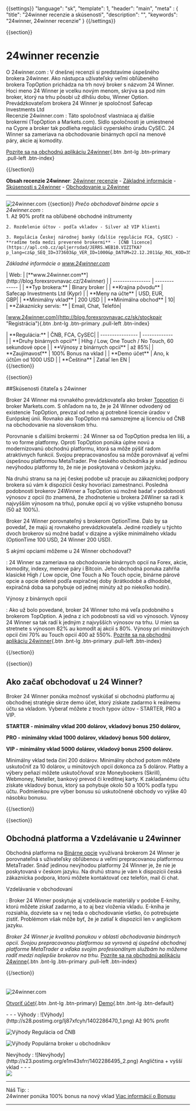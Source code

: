 ﻿{{settings}}
  "language": "sk",
  "template": 1,
  "header": "main",
  "meta" : {
    "title": "24winner recenzie a skúsenosti",
    "description": "",
    "keywords": "24winner, 24winner recenzie"
  }
{{/settings}}
<span itemprop="reviewRating" itemscope itemtype="http://schema.org/Rating">
  <meta itemprop="worstRating" content="1"/>
  <meta itemprop="ratingValue" content="87"/>
  <meta itemprop="bestRating" content="100"/>
</span>
<meta itemprop="itemreviewed" content="Stockpair">
<meta itemprop="author" content="ForexSrovnávač.cz">

<div class="row">
<div class="col-md-9" role="main" markdown="1">

{{section}}

# 24winner recenzie
<div class="row" style="width:92%">
  <div class="col-md-6" markdown="1">
O 24winner.com
:    
V dnešnej recenzii si predstavíme úspešného brokera 24winner. Ako nástupca užívateľsky veľmi obľúbeného brokera TopOption prichádza na trh nový broker s názvom 24 Winner. Hoci meno 24 Winner je vcelku novým menom, skrýva sa pod ním broker, ktorý na trhu pôsobí už dlhšiu dobu, Winner Option. Prevádzkovateľom brokera 24 Winner je spoločnosť Safecap Investments Ltd


</div>
  <div class="col-md-6" markdown="1">
Recenzie 24winner.com
:    
Táto spoločnosť vlastniaca aj ďalšie brokermi (TopOption a Markets.com). Sídlo spoločnosti je umiestnené na Cypre a broker tak podlieha regulácii cyperského úradu CySEC. 24 Winner sa zameriava na obchodovanie binárnych opcií na menové páry, akcie aj komodity.

[Pozrite sa na obchodnú aplikáciu 24winner](http://blog.forexsrovnavac.cz/sk/24winner "Registrácia"){.btn .bnt-lg .btn-primary .pull-left .btn-index}

</div>
</div>
{{/section}}

**Obsah recenzie 24winner**: [24winner recenzie](http://forexsrovnavac.cz/sk/24winner#section-1) - [Základné informácie](http://forexsrovnavac.cz/sk/24winner#section-2) - [Skúsenosti s 24winner](http://forexsrovnavac.cz/sk/24winner#section-3) - [Obchodovanie u 24winner](http://forexsrovnavac.cz/sk/24winner#section-4)
- - -
![24winner.com](http://blog.forexsrovnavac.cz/sk/wp-content/uploads/2015/04/2015-04-30-16_00_25-24Winner-%E2%80%93-Option-%E2%80%93-Your-Winning-Option-for-Trading-Binary-Options.png) 
{{section}}
*Prečo obchodovať binárne opcie s 24winner.com*
:    
     1. Až 90% profit na obľúbené obchodné inštrumenty
    
    2. Rozdelenie účtov - podľa vkladov - Silver až VIP klienti

    3. Regulácia Českej národnej banky (ďalšie regulácie FCA, CySEC) - **radíme teda medzi preverené brokermi** - [ČNB licence](https://apl.cnb.cz/apljerrsdad/JERRS.WEB10.VIZITKA?p_lang=cz&p_SEQ_ID=373603&p_VER_ID=1000&p_DATUM=22.12.2011&p_ROL_KOD=35)


*Základné informácie o www.24winner.com*
<div class="row" style="width:92%">
  <div class="col-md-6" markdown="1">
| Web:     |   [**www.24winner.com**](http://blog.forexsrovnavac.cz/24winner) |
| ---------------- | ------------- |
| **Typ brokera:**   | Binary broker  |
| **Krajina pôvodu**   | Safecap Investments Ltd (Kypr)  |
| **Meny na účte** | USD, EUR, GBP|
| **Minimálny vklad** | 200 USD |
| **Minimálna obchod**  | 10|
| **Zákaznícky servis: **  | Email, Chat, Telefón|

[www.24winner.com](http://blog.forexsrovnavac.cz/sk/stockpair "Registrácia"){.btn .bnt-lg .btn-primary .pull-left .btn-index}

  </div>
  <div class="col-md-6" markdown="1">
| **Regulácia:**  | ČNB, FCA, CySEC|
| ---------------- | ------------- |
| **Druhy binárnych opcií**  | Hihg / Low, One Touch / No Touch, 60 sekundové opce |
| **Výnosy z binárnych opcií**  | až 85%|
| **Zaujímavosť**  | 100% Bonus na vklad |
| **Demo účet**  | Ano, k účtům od 1000 USD |
| **Čeština**  | Zatiaľ len EN |

</div>
</div>
{{/section}}

{{section}}

##Skúsenosti čitateľa s 24winner

Broker 24 Winner má rovnakého prevádzkovateľa ako broker [Topoption](http://blog.forexsrovnavac.cz/sk/24winner "Topoption recenzie") či broker Markets.com. S ohľadom na to, že je 24 Winner odvodený od existencie TopOption, prevzal od neho aj potrebné licencie úradov v Európskej únii. Rovnako ako TopOption má samozrejme aj licenciu od ČNB na obchodovanie na slovenskom trhu.

Porovnanie s ďalšími brokermi
:    24 Winner sa od TopOption predsa len líši, a to vo forme platformy. Oproti TopOption ponúka úplne novú a modernizovanú obchodnú platformu, ktorá sa môže pýšiť radom atraktívnych funkcií. Svojou prepracovanosťou sa môže porovnávať aj veľmi úspešnou platformou MetaTrader. Pre českého obchodníka je snáď jedinou nevýhodou platformy to, že nie je poskytovaná v českom jazyku.

Na druhú stranu sa na jej českej podobe už pracuje au zákazníckej podpory brokera sú vám k dispozícii česky hovoriaci zamestnanci. Posledná podobnosti brokerov 24Winner a TopOption sú možné badať v podobnosti výnosov z opcií (to znamená, že zhodnotenie u brokera 24Winer sa radí k najvyšším výnosom na trhu), ponuke opcií aj vo výške vstupného bonusu (50 až 100%).

Broker 24 Winner porovnateľný s brokerom OptionTime. Dalo by sa povedať, že majú aj rovnakého prevádzkovateľa. Jediné rozdiely u týchto dvoch brokerov sú možné badať v dizajne a výške minimálneho vkladu (OptionTime 100 USD, 24 Winner 200 USD).

S akými opciami môžeme u 24 Winner obchodovať?

:    24 Winner sa zameriava na obchodovanie binárnych opcií na Forex, akcie, komodity, indexy, menové páry i Bitcoin. Jeho obchodná ponuka zahŕňa klasické High / Low opcie, One Touch a No Touch opcie, binárne párové opcie a opcie delené podľa expiračnej doby (krátkodobé a dlhodobé, expiračná doba sa pohybuje od jednej minúty až po niekoľko hodín).

Výnosy z binárnych opcií

:    Ako už bolo povedané, broker 24 Winner toho má veľa podobného s brokerom TopOption. A jedna z ich podobností sa vidí vo výnosoch. Výnosy 24 Winner sa tak radí k jedným z najvyšších výnosov na trhu. U mien sa stretnete s výnosom 82% au komodít aj akcií s 80%. Výnosy pri minútových opcií činí 70% au Touch opcií 400 až 550%.
[Pozrite sa na obchodnú aplikáciu 24winner](http://blog.forexsrovnavac.cz/sk/24winner "Registrácia"){.btn .bnt-lg .btn-primary .pull-left .btn-index}


{{/section}}

{{section}}
## Ako začať obchodovať u 24 Winner?

Broker 24 Winner ponúka možnosť vyskúšať si obchodnú platformu aj obchodnej stratégie skrze demo účet, ktorý získate zadarmo k reálnemu účtu sa vkladom. Vyberať môžete z troch typov účtov - STARTER, PRO a VIP.

**STARTER - minimálny vklad 200 dolárov, vkladový bonus 250 dolárov,**
 
**PRO - minimálny vklad 1000 dolárov, vkladový bonus 500 dolárov,**

**VIP - minimálny vklad 5000 dolárov, vkladový bonus 2500 dolárov.**

Minimálny vklad teda činí 200 dolárov. Minimálny obchod potom môžete uskutočniť za 10 dolárov, u minútových opcií dokonca za 5 dolárov. Platby a výbery peňazí môžete uskutočňovať srze Moneybookers (Skrill), Webmoney, Neteller, bankový prevod či kreditnej karty. K zakladanému účtu získate vkladový bonus, ktorý sa pohybuje okolo 50 a 100% podľa typu účtu. Podmienkou pre výber bonusu sú uskutočnené obchody vo výške 40 násobku bonusu.


{{/section}}


{{section}}
## Obchodná platforma a Vzdelávanie u 24winner

Obchodná platforma na [Binárne opcie](http://www.forexsrovnavac.cz/sk/binarne-opcie "Binárne opcie") využívaná brokerom 24 Winner je porovnateľná s užívateľsky obľúbenou a veľmi prepracovanou platformou MetaTrader. Snáď jedinou nevýhodou platformy 24 Winner je, že nie je poskytovaná v českom jazyku. Na druhú stranu je vám k dispozícii česká zákaznícka podpora, ktorú môžete kontaktovať cez telefón, mail či chat.

Vzdelávanie v obchodovaní

:     Broker 24 Winner poskytuje aj vzdelávacie materiály v podobe E-knihy, ktorú môžete získať zadarmo, a to aj bez vloženia vkladu. E-kniha je rozsiahla, dozviete sa v nej teda o obchodovanie všetko, čo potrebujete zistiť. Problémom však môže byť, že je zatiaľ k dispozícii len v anglickom jazyku.

*Broker 24 Winner je kvalitná ponukou v oblasti obchodovania binárnych opcií. Svojou prepracovanou platformou sa vyrovná aj úspešné obchodnej platforme MetaTrader a vďaka svojim profesionálnym službám ho môžeme radiť medzi najlepšie brokerov na trhu.*
[Pozrite sa na obchodnú aplikáciu 24winne](http://blog.forexsrovnavac.cz/sk/24winner "Registrácia"){.btn .bnt-lg .btn-primary .pull-left .btn-index}


{{/section}}



</div>
<div class="col-md-3" markdown="1">
<div class="well" markdown="1" style="margin-top: 2.5em">
  

![24winner.com](http://blog.forexsrovnavac.cz/wp-content/uploads/2015/04/24Winner.png) 

[Otvoriť účet](http://blog.forexsrovnavac.cz/sk/24winner "Reálný účet"){.btn .bnt-lg .btn-primary} [Demo](http://blog.forexsrovnavac.cz/sk/24winner "Demo účet"){.btn .bnt-lg .btn-default}
</div>
<div class="container-fluid" markdown="1">


</div>
<div class="container-fluid" markdown="1">

</div>
<div class="container-fluid" markdown="1">
- - -
Výhody
:   
![Výhody](http://s28.postimg.org/lj87xfcyh/1402286470_1.png)     Až 90% profit

![Výhody](http://s28.postimg.org/lj87xfcyh/1402286470_1.png)     Regulácia od ČNB

![Výhody](http://s28.postimg.org/lj87xfcyh/1402286470_1.png)     Populárna broker u obchodníkov

</div>
<div class="container-fluid" markdown="1">
Nevýhody
:   
![Nevýhody](http://s23.postimg.org/e1m43sfrr/1402286495_2.png)     Angličtina + vyšší vklad
- - -
</div>
<div class="container-fluid" markdown="1">
<a href="http://blog.forexsrovnavac.cz/sk/stockpair" alt="Demo účet" target="_blank">
 <img src="http://blog.forexsrovnavac.cz/wp-content/uploads/2014/10/informace.png" width="" height=""/>

</a>

- - -
Náš Tip:
:    
24winner ponúka 100% bonus na nový vklad [Viac informácií o Bonusu](http://blog.forexsrovnavac.cz/sk/24winner)
- - -

</div>
</div>
</div>
